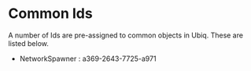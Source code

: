 # Common Ids

A number of Ids are pre-assigned to common objects in Ubiq. These are listed below.

* NetworkSpawner : a369-2643-7725-a971

